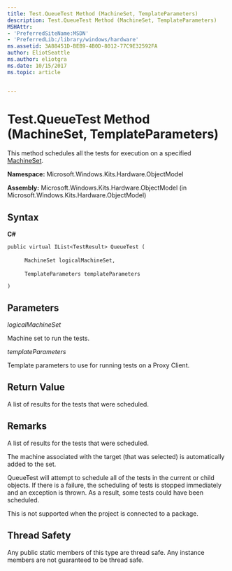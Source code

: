 ```yaml
---
title: Test.QueueTest Method (MachineSet, TemplateParameters)
description: Test.QueueTest Method (MachineSet, TemplateParameters)
MSHAttr:
- 'PreferredSiteName:MSDN'
- 'PreferredLib:/library/windows/hardware'
ms.assetid: 3A88451D-BEB9-4B0D-8012-77C9E32592FA
author: EliotSeattle
ms.author: eliotgra
ms.date: 10/15/2017
ms.topic: article


---
```


# Test.QueueTest Method (MachineSet, TemplateParameters)


This method schedules all the tests for execution on a specified [MachineSet](machineset-class.md).

**Namespace:** Microsoft.Windows.Kits.Hardware.ObjectModel

**Assembly:** Microsoft.Windows.Kits.Hardware.ObjectModel (in Microsoft.Windows.Kits.Hardware.ObjectModel)

## <span id="Syntax"></span><span id="syntax"></span><span id="SYNTAX"></span>Syntax


**C#**

`public virtual IList<TestResult> QueueTest (`

          `MachineSet logicalMachineSet,`

          `TemplateParameters templateParameters`

`)`

## <span id="Parameters"></span><span id="parameters"></span><span id="PARAMETERS"></span>Parameters


*logicalMachineSet*

Machine set to run the tests.

*templateParameters*

Template parameters to use for running tests on a Proxy Client.

## <span id="Return_Value"></span><span id="return_value"></span><span id="RETURN_VALUE"></span>Return Value


A list of results for the tests that were scheduled.

## <span id="Remarks"></span><span id="remarks"></span><span id="REMARKS"></span>Remarks


A list of results for the tests that were scheduled.

The machine associated with the target (that was selected) is automatically added to the set.

QueueTest will attempt to schedule all of the tests in the current or child objects. If there is a failure, the scheduling of tests is stopped immediately and an exception is thrown. As a result, some tests could have been scheduled.

This is not supported when the project is connected to a package.

## <span id="Thread_Safety"></span><span id="thread_safety"></span><span id="THREAD_SAFETY"></span>Thread Safety


Any public static members of this type are thread safe. Any instance members are not guaranteed to be thread safe.

 

 






